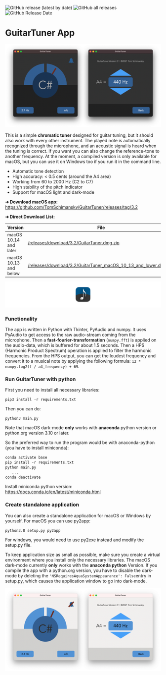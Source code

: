![GitHub release (latest by date)](https://img.shields.io/github/v/release/TomSchimansky/GuitarTuner)
![GitHub all releases](https://img.shields.io/github/downloads/TomSchimansky/GuitarTuner/total?color=green&label=macOS%20release%20downloads)
![GitHub Release Date](https://img.shields.io/github/release-date/TomSchimansky/GuitarTuner?color=green)

# GuitarTuner App

![](documentation/readme_images/Preview_Dark.png)

This is a simple **chromatic tuner** designed for guitar tuning, but it should also work with every other instrument.
The played note is automatically recognized through the microphone, and an acoustic signal is
heard when the tuning is correct. If you want you can also change the reference-tone to another
frequency. At the moment, a compiled version is only available for macOS, but you can use it on
Windows too if you run it in the command line.

* Automatic tone detection
* High accuracy: < 0.5 cents (around the A4 area)
* Working from 60 to 2000 Hz (C2 to C7)
* High stability of the pitch indicator
* Support for macOS light and dark-mode

**➜️ Download macOS app:** https://github.com/TomSchimansky/GuitarTuner/releases/tag/3.2

**➜ Direct Download List:**

| Version | File |
| ------- | ---- |
| macOS 10.14 and later | [/releases/download/3.2/GuitarTuner.dmg.zip](https://github.com/TomSchimansky/GuitarTuner/releases/download/3.2/GuitarTuner.dmg.zip) |
| macOS 10.13 and below | [/releases/download/3.2/GuitarTuner_macOS_10_13_and_lower.dmg.zip](https://github.com/TomSchimansky/GuitarTuner/releases/download/3.2/GuitarTuner_macOS_10_13_and_lower.dmg.zip) |


![](documentation/readme_images/Icon_Banner.png)

### Functionality

The app is written in Python with Tkinter, PyAudio and numpy. It uses PyAudio to get access to the raw audio-stream coming from the microphone.
Then a **fast-fourier-transformation** (```numpy.fft```) is applied on the audio-data, which is buffered for about 1.5 seconds.
Then a HPS (Harmonic Product Spectrum) operation is applied to filter the harmonic frequencies.
From the HPS output, you can get the loudest frequency and convert it to a musical note by applying the following
formula: ```12 * numpy.log2(f / a4_frequency) + 69```.

### Run GuitarTuner with python
First you need to install all necessary libraries:
```
pip3 install -r requirements.txt
```
Then you can do:
```
python3 main.py
```
Note that macOS dark-mode **only** works with **anaconda** python version or python.org version 3.10 or later.

So the preferred way to run the program would be with anaconda-python (you have to install miniconda):

```
conda activate base
pip install -r requirements.txt
python main.py
   ...
conda deactivate
```

Install miniconda python version: https://docs.conda.io/en/latest/miniconda.html

### Create standalone application
You can also create a standalone application for macOS or Windows by yourself. For macOS you can use py2app:
```
python3.8 setup.py py2app
```
For windows, you would need to use py2exe instead and modify the setup.py file.

To keep application size as small as possible, make sure you create a virtual environment where you install
only the necessary libraries. The macOS dark-mode currently **only** works with the **anaconda python** Version.
If you compile the app with a python.org version, you have to disable the dark-mode by deleting
the ```'NSRequiresAquaSystemAppearance': False```entry in setup.py, which causes the application window to go
into dark-mode.

![](documentation/readme_images/Preview_Light.png)

